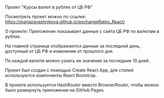 Проект "Курсы валют в рублях от ЦБ РФ"

Посмотреть проект можно по ссылке:
https://mariazayashnikova.github.io/exchangeRates_React/

О проекте:
Приложение показывает данные с сайта ЦБ РФ по валютам в рублях.

На главной странице отображаются данные за последний день, доступный от ЦБ РФ и изменения от прошлого дня.

По каждой валюте можно узнать ее значения за последние 10 дней.

Проект был создан с помощью Create React App, для стилей используются компоненты React Bootstrap.

В проекте используется HashRouter вместо BrowserRouter, чтобы можно было развернуть приложение на GitHub Pages.
